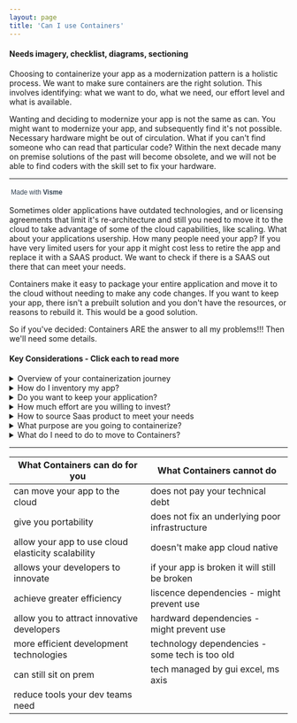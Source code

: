 ```yaml
---
layout: page
title: 'Can I use Containers'
---
```


#### Needs imagery, checklist, diagrams, sectioning 

Choosing to containerize your app as a modernization pattern is a holistic process. We want to make sure containers are the right solution. This involves identifying: what we want to do, what we need, our effort level and what is available. 

Wanting and deciding to modernize your app is not the same as can. You might want to modernize your app, and subsequently find it's not possible. Necessary hardware might be out of circulation. What if you can't find someone who can read that particular code? Within the next decade many on premise solutions of the past will become obsolete, and we will not be able to find coders with the skill set to fix your hardware. 

<hr />
<script src="//my.visme.co/visme-embed.js"></script><div class="visme_d" data-url="01yz0nd1-untitled-project" data-w="800" data-h="400" data-domain="my"></div><p style="width:142px !important;border-radius:3px !important;padding:3px !important;font-size:12px !important;font-family:Arial, sans-serif !important;color:#314152 !important;white-space:nowrap !important">Made with <a href="https://www.visme.co/?vc=Made-With-Visme&amp;utm_medium=Embed" target="_blank" rel="noreferrer" style="font-weight:600 !important;text-decoration:none !important;font-size:12px !important;font-family:Arial, sans-serif !important;color:#314152 !important;white-space:nowrap !important">Visme</a></p>

Sometimes older applications have outdated technologies, and or licensing agreements that limit it's re-architecture and still you need to move it to the cloud to take advantage of some of the cloud capabilities, like scaling. What about your applications usership. How many people need your app?  If you have very limited users for your app it might cost less to retire the app and replace it with a SAAS product. We want to check if there is a SAAS out there that can meet your needs.  

Containers make it easy to package your entire application and move it to the cloud without needing to make any code changes. If you want to keep your app, there isn't a prebuilt solution and you don't have the resources, or reasons to rebuild it. This would be a good solution.  

So if you've decided: Containers ARE the answer to all my problems!!! Then we'll need some details. 

#### Key Considerations - Click each to read more

<details>
  <summary markdown="span">Overview of your containerization journey</summary>
<p>
This is where I can create and put a user journey
</p>
</details>

<details>
  <summary markdown="span">How do I inventory my app?</summary>
<p>
[add checklist of items]</p>
</details>

<details>
  <summary markdown="span">Do you want to keep your application?</summary>
<p>
Figure out something</p>
</details>

<details>
  <summary markdown="span">How much effort are you willing to invest?</summary>
<p>
How much work and effort are you able to invest? Containers are a great solution if you don't have the ability or resources to totally overhaul your app. With a container solution you'll have the ability to modernize your app enough to move it to the cloud and have access to cloud capabilities. It will not be cloud native, but it's a step in the right direction. Containers are also a great way to start your modernization, and then you can come back to the containerized app at a future date to see if you want to further enhance its cloud capabilities.  </p>
</details>

<details>
  <summary markdown="span">How to source Saas product to meet your needs</summary>
<p>

Software as a service (SAAS) is an application distribution model where the software is hosted, maintained and updated by a third-party provider on their own servers and made available to organizations or individuals to be used over the internet. Examples of providers are AWS & Azure. Popular examples of Saas products are: gmail, google drive and nearly every software that runs on your browser and is targeted to the end user.  

#### How can Saas help you? 
SaaS frees organizations like yours of the burden of hardware and software license acquisitions, and removes the need for managing software. This model enables you to “rent” an application as you us and minimizes your IT needs. 
A variety of licensing models give you better budget planning options. The pay-as-you-go model allows you to keep your operational expenses in proportion your growth. 
As a cloud application saas are easily scaled up or down with minimal costs. When your business grows or decreases you don’t have to worry much about acquisitions and implementations of hardware. 

#### Key Questions: 

1. What are the benefits you expect to get from the intended saas model. Detail the benefits you expect to get from your saas. What are the must-haves and nice-to-haves? 

| What the Must Haves | What are the Nice to Haves| 
| -------------------------- | -------------------------- | 
|                                      |                                     | 
|                                      |                                     | 

2. Is it a real SaaS? 
There are hybrid solutions that might end up costing you more in the long run, they might ask you to do some of the following additional work:  
* install special client software on, or  
* needs you to keep parts of the application on-premise,  
* And others where you need to add other products 

Real SaaS solutions usually just need a browser to run, and everything else is done in the cloud. 

3. Browsers and Mobility.  
* Browers: You want to think about your saas behavior in different browsers. We can't foresee the future, but think about how different products work in Chrome vs Explorer.  
* Devices: Test or review the saas product on andriod and ios devices. It would be rare to be able to determine which product your end user will have.  
* Responsive: Is your application simple enough that your user will use their mobile device? Or is it intensive/extensive enough that they will only use desktop. Unless you answer definitively to these two questions, you may need to have a responsive/ adaptive design.  

4. Exit Strategy 

Digital advances can cause industry giants can become obsolete overnight. You want to make sure that you can protect your application as technology and trends change.  
* Can you remove your data if needed? In what format? Get it in writing 
* Will they keep a copy of your data? Is that a violation of your privacy regulations?  
* Is it open source? This will allow anyone to be able to edit, fix your code later.  

5. Saas provider support 

Read reviews to see how well their support service is.  
</p>
</details>

<details>
  <summary markdown="span">What purpose are you going to containerize?</summary>
<p>
[have to, jumpstart, temp solution]</p>
</details>

<details>
  <summary markdown="span">What do I need to do to move to Containers?</summary>
<p>
[checklist of next steps]</p>
</details>



- - -

| What Containers can do for you    | What Containers cannot do |
| ---------------------------------- | -------------------------- |
|  can move your app to the cloud              | does not pay your technical debt  |
|  give you portability                        | does not fix an underlying poor infrastructure |
|  allow your app to use cloud elasticity scalability | doesn't make app cloud native |
|  allows your developers to innovate          | if your app is broken it will still be broken |
|  achieve greater efficiency                  | liscence dependencies - might prevent use |
|  allow you to attract innovative developers  | hardward dependencies - might prevent use |
|  more efficient development technologies     | technology dependencies - some tech is too old |
|  can still sit on prem                       | tech managed by gui excel, ms axis |
|  reduce tools your dev teams need            |        |



